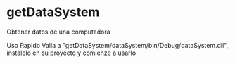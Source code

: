 # getDataSystem
Obtener datos de una computadora 

Uso Rapido
Valla a "getDataSystem/dataSystem/bin/Debug/dataSystem.dll", instalelo en su proyecto y comienze a usarlo

